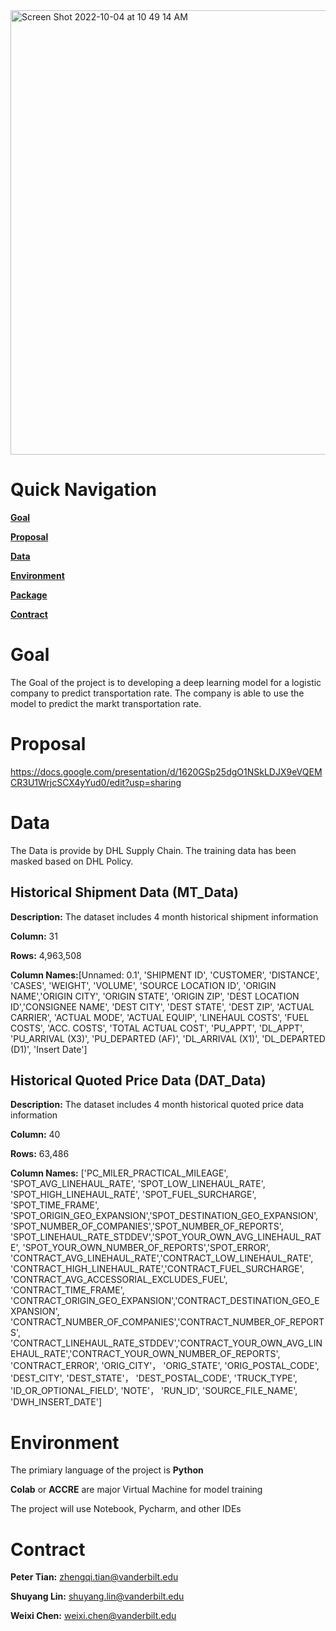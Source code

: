 <img width="711" alt="Screen Shot 2022-10-04 at 10 49 14 AM" src="https://user-images.githubusercontent.com/89152255/193866083-1aeb8ee7-050d-4a63-add8-13750bef29f4.png">

# Quick Navigation

**[Goal](#Goal)**

**[Proposal](Proposal)**

**[Data](#Data)**

**[Environment](#Environment)**

**[Package](#Package)**

**[Contract](#Contract)**


# Goal
The Goal of the project is to developing a deep learning model for a logistic company to predict transportation rate. The company is able to use the model to predict the markt transportation rate.

# Proposal
https://docs.google.com/presentation/d/1620GSp25dgO1NSkLDJX9eVQEMCR3U1WrjcSCX4yYud0/edit?usp=sharing


# Data
The Data is provide by DHL Supply Chain. The training data has been masked based on DHL Policy. 

## Historical Shipment Data (MT_Data)

**Description:** The dataset includes 4 month historical shipment information

**Column:** 31

**Rows:** 4,963,508

**Column Names:**[Unnamed: 0.1', 'SHIPMENT ID', 'CUSTOMER', 'DISTANCE', 'CASES', 'WEIGHT', 'VOLUME', 'SOURCE LOCATION ID', 'ORIGIN NAME','ORIGIN CITY', 'ORIGIN STATE', 'ORIGIN ZIP', 'DEST LOCATION ID','CONSIGNEE NAME', 'DEST CITY', 'DEST STATE', 'DEST ZIP', 'ACTUAL CARRIER', 'ACTUAL MODE', 'ACTUAL EQUIP', 'LINEHAUL COSTS', 'FUEL COSTS', 'ACC. COSTS', 'TOTAL ACTUAL COST', 'PU_APPT', 'DL_APPT', 'PU_ARRIVAL (X3)', 'PU_DEPARTED (AF)', 'DL_ARRIVAL (X1)', 'DL_DEPARTED (D1)', 'Insert Date']

## Historical Quoted Price Data (DAT_Data)

**Description:** The dataset includes 4 month historical quoted price data information

**Column:** 40

**Rows:** 63,486

**Column Names:** ['PC_MILER_PRACTICAL_MILEAGE', 'SPOT_AVG_LINEHAUL_RATE', 'SPOT_LOW_LINEHAUL_RATE', 'SPOT_HIGH_LINEHAUL_RATE', 'SPOT_FUEL_SURCHARGE', 'SPOT_TIME_FRAME', 'SPOT_ORIGIN_GEO_EXPANSION','SPOT_DESTINATION_GEO_EXPANSION', 'SPOT_NUMBER_OF_COMPANIES','SPOT_NUMBER_OF_REPORTS', 'SPOT_LINEHAUL_RATE_STDDEV','SPOT_YOUR_OWN_AVG_LINEHAUL_RATE', 'SPOT_YOUR_OWN_NUMBER_OF_REPORTS','SPOT_ERROR', 'CONTRACT_AVG_LINEHAUL_RATE','CONTRACT_LOW_LINEHAUL_RATE', 'CONTRACT_HIGH_LINEHAUL_RATE','CONTRACT_FUEL_SURCHARGE', 'CONTRACT_AVG_ACCESSORIAL_EXCLUDES_FUEL', 'CONTRACT_TIME_FRAME', 'CONTRACT_ORIGIN_GEO_EXPANSION','CONTRACT_DESTINATION_GEO_EXPANSION', 'CONTRACT_NUMBER_OF_COMPANIES','CONTRACT_NUMBER_OF_REPORTS', 'CONTRACT_LINEHAUL_RATE_STDDEV','CONTRACT_YOUR_OWN_AVG_LINEHAUL_RATE','CONTRACT_YOUR_OWN_NUMBER_OF_REPORTS', 'CONTRACT_ERROR', 'ORIG_CITY'， 'ORIG_STATE', 'ORIG_POSTAL_CODE', 'DEST_CITY', 'DEST_STATE'， 'DEST_POSTAL_CODE', 'TRUCK_TYPE', 'ID_OR_OPTIONAL_FIELD', 'NOTE'， 'RUN_ID', 'SOURCE_FILE_NAME', 'DWH_INSERT_DATE']


# Environment
The primiary language of the project is **Python**

**Colab** or **ACCRE** are major Virtual Machine for model training

The project will use Notebook, Pycharm, and other IDEs

# Contract
**Peter Tian:** zhengqi.tian@vanderbilt.edu

**Shuyang Lin:** shuyang.lin@vanderbilt.edu

**Weixi Chen:** weixi.chen@vanderbilt.edu
